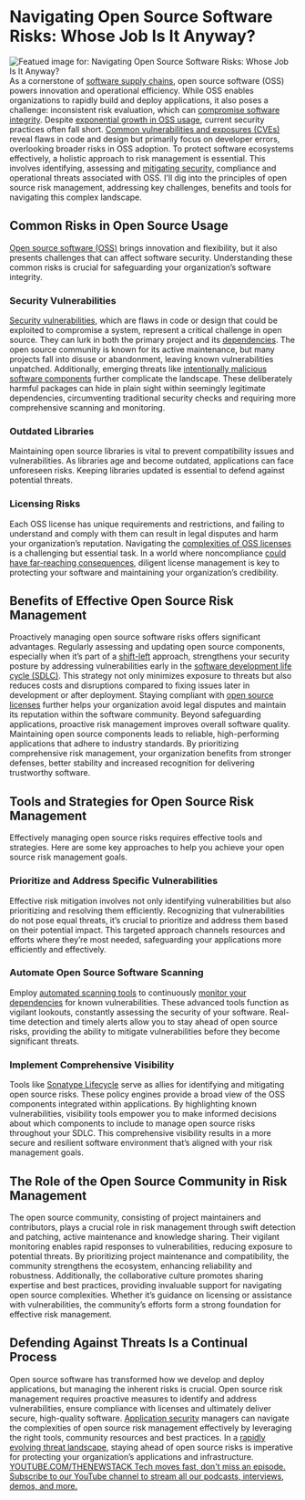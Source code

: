 # Navigating Open Source Software Risks: Whose Job Is It Anyway?
![Featued image for: Navigating Open Source Software Risks: Whose Job Is It Anyway?](https://cdn.thenewstack.io/media/2024/05/d8f51dc0-navigate-open-source-security-risks-1024x576.jpg)
As a cornerstone of
[software supply chains](https://www.sonatype.com/launchpad/what-is-software-supply-chain), open source software (OSS) powers innovation and operational efficiency.
While OSS enables organizations to rapidly build and deploy applications, it also poses a challenge: inconsistent risk evaluation, which can
[compromise software integrity](https://thenewstack.io/a-guide-to-open-source-software-security/).
Despite
[exponential growth in OSS usage](https://www.linuxfoundation.org/blog/blog/a-summary-of-census-ii-open-source-software-application-libraries-the-world-depends-on), current security practices often fall short. [Common vulnerabilities and exposures (CVEs)](https://www.sonatype.com/launchpad/what-is-cve) reveal flaws in code and design but primarily focus on developer errors, overlooking broader risks in OSS adoption.
To protect software ecosystems effectively, a holistic approach to risk management is essential. This involves identifying, assessing and
[mitigating security](https://roadmap.sh/cyber-security), compliance and operational threats associated with OSS.
I’ll dig into the principles of open source risk management, addressing key challenges, benefits and tools for navigating this complex landscape.
## Common Risks in Open Source Usage
[Open source software (OSS)](https://thenewstack.io/open-source/) brings innovation and flexibility, but it also presents challenges that can affect software security. Understanding these common risks is crucial for safeguarding your organization’s software integrity.
### Security Vulnerabilities
[Security vulnerabilities](https://www.sonatype.com/launchpad/what-are-open-source-vulnerabilities), which are flaws in code or design that could be exploited to compromise a system, represent a critical challenge in open source. They can lurk in both the primary project and its [dependencies](https://www.sonatype.com/launchpad/what-are-software-dependencies).
The open source community is known for its active maintenance, but many projects fall into disuse or abandonment, leaving known vulnerabilities unpatched.
Additionally, emerging threats like
[intentionally malicious software components](https://thenewstack.io/vulnerabilities-versus-intentionally-malicious-software-components/) further complicate the landscape. These deliberately harmful packages can hide in plain sight within seemingly legitimate dependencies, circumventing traditional security checks and requiring more comprehensive scanning and monitoring.
### Outdated Libraries
Maintaining open source libraries is vital to prevent compatibility issues and vulnerabilities. As libraries age and become outdated, applications can face unforeseen risks.
Keeping libraries updated is essential to defend against potential threats.
### Licensing Risks
Each OSS license has unique requirements and restrictions, and failing to understand and comply with them can result in legal disputes and harm your organization’s reputation. Navigating the
[complexities of OSS licenses](https://blog.sonatype.com/open-source-software-license-categories-explained) is a challenging but essential task.
In a world where noncompliance
[could have far-reaching consequences](https://blog.sonatype.com/a-demand-for-real-consequences-sonatypes-response-to-cisas-secure-by-design), diligent license management is key to protecting your software and maintaining your organization’s credibility.
## Benefits of Effective Open Source Risk Management
Proactively managing open source software risks offers significant advantages.
Regularly assessing and updating open source components, especially when it’s part of a
[shift-left](https://www.sonatype.com/launchpad/what-is-shift-left) approach, strengthens your security posture by addressing vulnerabilities early in the [software development life cycle (SDLC)](https://www.sonatype.com/launchpad/guide-to-software-development-life-cycle). This strategy not only minimizes exposure to threats but also reduces costs and disruptions compared to fixing issues later in development or after deployment.
Staying compliant with
[open source licenses](https://thenewstack.io/how-do-open-source-licenses-work-the-ultimate-guide/) further helps your organization avoid legal disputes and maintain its reputation within the software community. Beyond safeguarding applications, proactive risk management improves overall software quality. Maintaining open source components leads to reliable, high-performing applications that adhere to industry standards.
By prioritizing comprehensive risk management, your organization benefits from stronger defenses, better stability and increased recognition for delivering trustworthy software.
## Tools and Strategies for Open Source Risk Management
Effectively managing open source risks requires effective tools and strategies. Here are some key approaches to help you achieve your open source risk management goals.
### Prioritize and Address Specific Vulnerabilities
Effective risk mitigation involves not only identifying vulnerabilities but also prioritizing and resolving them efficiently. Recognizing that vulnerabilities do not pose equal threats, it’s crucial to prioritize and address them based on their potential impact.
This targeted approach channels resources and efforts where they’re most needed, safeguarding your applications more efficiently and effectively.
### Automate Open Source Software Scanning
Employ
[automated scanning tools](https://www.sonatype.com/products/vulnerability-scanner) to continuously [monitor your dependencies](https://blog.sonatype.com/rule-over-your-dependencies-and-scan-at-your-own-open-source-risk) for known vulnerabilities. These advanced tools function as vigilant lookouts, constantly assessing the security of your software.
Real-time detection and timely alerts allow you to stay ahead of open source risks, providing the ability to mitigate vulnerabilities before they become significant threats.
### Implement Comprehensive Visibility
Tools like
[Sonatype Lifecycle](https://www.sonatype.com/products/open-source-security-dependency-management) serve as allies for identifying and mitigating open source risks. These policy engines provide a broad view of the OSS components integrated within applications.
By highlighting known vulnerabilities, visibility tools empower you to make informed decisions about which components to include to manage open source risks throughout your SDLC. This comprehensive visibility results in a more secure and resilient software environment that’s aligned with your risk management goals.
## The Role of the Open Source Community in Risk Management
The open source community, consisting of project maintainers and contributors, plays a crucial role in risk management through swift detection and patching, active maintenance and knowledge sharing.
Their vigilant monitoring enables rapid responses to vulnerabilities, reducing exposure to potential threats. By prioritizing project maintenance and compatibility, the community strengthens the ecosystem, enhancing reliability and robustness.
Additionally, the collaborative culture promotes sharing expertise and best practices, providing invaluable support for navigating open source complexities.
Whether it’s guidance on licensing or assistance with vulnerabilities, the community’s efforts form a strong foundation for effective risk management.
## Defending Against Threats Is a Continual Process
Open source software has transformed how we develop and deploy applications, but managing the inherent risks is crucial. Open source risk management requires proactive measures to identify and address vulnerabilities, ensure compliance with licenses and ultimately deliver secure, high-quality software.
[Application security](https://www.sonatype.com/launchpad/what-is-application-security) managers can navigate the complexities of open source risk management effectively by leveraging the right tools, community resources and best practices. In a [rapidly evolving threat landscape](https://blog.sonatype.com/the-shifting-landscape-of-open-source-supply-chain-attacks), staying ahead of open source risks is imperative for protecting your organization’s applications and infrastructure. [
YOUTUBE.COM/THENEWSTACK
Tech moves fast, don't miss an episode. Subscribe to our YouTube
channel to stream all our podcasts, interviews, demos, and more.
](https://youtube.com/thenewstack?sub_confirmation=1)
